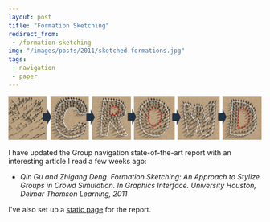 ```yaml
---
layout: post
title: "Formation Sketching"
redirect_from:
 - /formation-sketching
img: "/images/posts/2011/sketched-formations.jpg"
tags:
 - navigation
 - paper
---
```


![ml-class doodle](/images/posts/2011/sketched-formations.jpg)

I have updated the Group navigation state-of-the-art report with an interesting article I read a few weeks ago:
* *Qin Gu and Zhigang Deng. Formation Sketching: An Approach to Stylize Groups in Crowd Simulation. In Graphics Interface. University Houston, Delmar Thomson Learning, 2011*

I've also set up a [static page](/group-navigation-state-of-the-art-report/) for the report.
